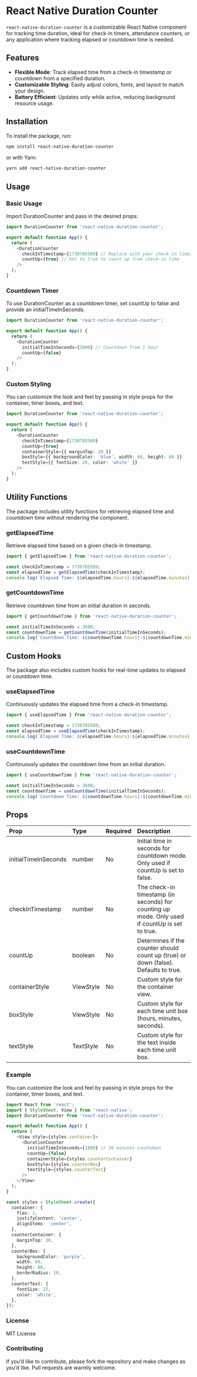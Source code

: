 # React Native Duration Counter

`react-native-duration-counter` is a customizable React Native component for tracking time duration, ideal for check-in timers, attendance counters, or any application where tracking elapsed or countdown time is needed.

## Features
- **Flexible Mode**: Track elapsed time from a check-in timestamp or countdown from a specified duration.
- **Customizable Styling**: Easily adjust colors, fonts, and layout to match your design.
- **Battery Efficient**: Updates only while active, reducing background resource usage.

## Installation

To install the package, run:

```bash
npm install react-native-duration-counter
```

or with Yarn:

```bash
yarn add react-native-duration-counter
```

## Usage

### Basic Usage

Import DurationCounter and pass in the desired props:

```typescript
import DurationCounter from 'react-native-duration-counter';

export default function App() {
  return (
    <DurationCounter 
      checkInTimestamp={1730785509} // Replace with your check-in timestamp
      countUp={true} // Set to true to count up from check-in time
    />
  );
}
```

### Countdown Timer

To use DurationCounter as a countdown timer, set countUp to false and provide an initialTimeInSeconds.

```typescript
import DurationCounter from 'react-native-duration-counter';

export default function App() {
  return (
    <DurationCounter 
      initialTimeInSeconds={3600} // Countdown from 1 hour
      countUp={false} 
    />
  );
}
```

### Custom Styling

You can customize the look and feel by passing in style props for the container, timer boxes, and text.

```typescript
import DurationCounter from 'react-native-duration-counter';

export default function App() {
  return (
    <DurationCounter
      checkInTimestamp={1730785509}
      countUp={true}
      containerStyle={{ marginTop: 20 }}
      boxStyle={{ backgroundColor: 'blue', width: 60, height: 60 }}
      textStyle={{ fontSize: 20, color: 'white' }}
    />
  );
}
```

## Utility Functions

The package includes utility functions for retrieving elapsed time and countdown time without rendering the component.

### getElapsedTime

Retrieve elapsed time based on a given check-in timestamp.

```typescript
import { getElapsedTime } from 'react-native-duration-counter';

const checkInTimestamp = 1730785509;
const elapsedTime = getElapsedTime(checkInTimestamp);
console.log(`Elapsed Time: ${elapsedTime.hours}:${elapsedTime.minutes}:${elapsedTime.seconds}`);
```

### getCountdownTime

Retrieve countdown time from an initial duration in seconds.

```typescript
import { getCountdownTime } from 'react-native-duration-counter';

const initialTimeInSeconds = 3600;
const countdownTime = getCountdownTime(initialTimeInSeconds);
console.log(`Countdown Time: ${countdownTime.hours}:${countdownTime.minutes}:${countdownTime.seconds}`);
```

## Custom Hooks

The package also includes custom hooks for real-time updates to elapsed or countdown time.

### useElapsedTime

Continuously updates the elapsed time from a check-in timestamp.

```typescript
import { useElapsedTime } from 'react-native-duration-counter';

const checkInTimestamp = 1730785509;
const elapsedTime = useElapsedTime(checkInTimestamp);
console.log(`Elapsed Time: ${elapsedTime.hours}:${elapsedTime.minutes}:${elapsedTime.seconds}`);
```

### useCountdownTime

Continuously updates the countdown time from an initial duration.

```typescript
import { useCountdownTime } from 'react-native-duration-counter';

const initialTimeInSeconds = 3600;
const countdownTime = useCountdownTime(initialTimeInSeconds);
console.log(`Countdown Time: ${countdownTime.hours}:${countdownTime.minutes}:${countdownTime.seconds}`);
```

## Props
| Prop | Type | Required | Description |
| :--- | :----- | :--- | :--- |
| initialTimeInSeconds | number | No | Initial time in seconds for countdown mode. Only used if countUp is set to false. |
| checkInTimestamp | number | No | The check-in timestamp (in seconds) for counting up mode. Only used if countUp is set to true. |
| countUp | boolean | No | Determines if the counter should count up (true) or down (false). Defaults to true. |
| containerStyle | ViewStyle | No | Custom style for the container view. |
| boxStyle | ViewStyle | No | Custom style for each time unit box (hours, minutes, seconds). |
| textStyle | TextStyle | No | Custom style for the text inside each time unit box. |

### Example

You can customize the look and feel by passing in style props for the container, timer boxes, and text.

```typescript
import React from 'react';
import { StyleSheet, View } from 'react-native';
import DurationCounter from 'react-native-duration-counter';

export default function App() {
  return (
    <View style={styles.container}>
      <DurationCounter
        initialTimeInSeconds={1800} // 30 minutes countdown
        countUp={false}
        containerStyle={styles.counterContainer}
        boxStyle={styles.counterBox}
        textStyle={styles.counterText}
      />
    </View>
  );
}

const styles = StyleSheet.create({
  container: {
    flex: 1,
    justifyContent: 'center',
    alignItems: 'center',
  },
  counterContainer: {
    marginTop: 20,
  },
  counterBox: {
    backgroundColor: 'purple',
    width: 60,
    height: 60,
    borderRadius: 10,
  },
  counterText: {
    fontSize: 22,
    color: 'white',
  },
});
```

### License

MIT License

### Contributing

If you’d like to contribute, please fork the repository and make changes as you’d like. Pull requests are warmly welcome.